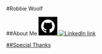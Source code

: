 #Robbie Woolf

##About Me
<a href="https://github.com/robbiemwoolf"><img src="githublogo.png" width="50" alt="github link" />
<a href="www.linkedin.com/in/robbiewoolf"><img src="linkedin.png" width="50" alt="LinkedIn link" />
  
##Special Thanks
  


